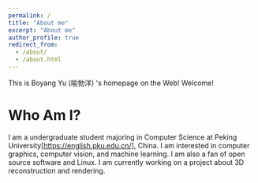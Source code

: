 ```yaml
---
permalink: /
title: "About me"
excerpt: "About me"
author_profile: true
redirect_from: 
  - /about/
  - /about.html
---
```


This is Boyang Yu (喻勃洋) 's homepage on the Web! Welcome!

Who Am I?
======
I am a undergraduate student majoring in Computer Science at Peking University[https://english.pku.edu.cn/], China. I am interested in computer graphics, computer vision, and machine learning. I am also a fan of open source software and Linux. I am currently working on a project about 3D reconstruction and rendering.